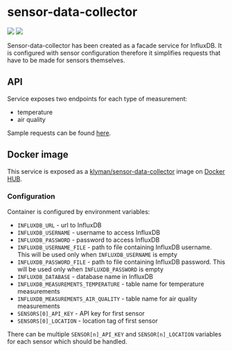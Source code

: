 # sensor-data-collector

![](https://img.shields.io/docker/pulls/klyman/sensor-data-collector.svg)
![](https://img.shields.io/docker/stars/klyman/sensor-data-collector.svg)

Sensor-data-collector has been created as a facade service for InfluxDB. It is configured with sensor configuration
therefore it simplifies requests that have to be made for sensors themselves.

## API

Service exposes two endpoints for each type of measurement:

- temperature
- air quality

Sample requests can be found [here](src/integTest/requests/happy-path.http).

## Docker image

This service is exposed as a [klyman/sensor-data-collector](https://hub.docker.com/r/klyman/sensor-data-collector) image
on [Docker HUB](https://hub.docker.com/).

### Configuration

Container is configured by environment variables:

- `INFLUXDB_URL` - url to InfluxDB
- `INFLUXDB_USERNAME` - username to access InfluxDB
- `INFLUXDB_PASSWORD` - password to access InfluxDB
- `INFLUXDB_USERNAME_FILE` - path to file containing InfluxDB username. This will be used only when `INFLUXDB_USERNAME`
  is empty
- `INFLUXDB_PASSWORD_FILE` - path to file containing InfluxDB password. This will be used only when `INFLUXDB_PASSWORD`
  is empty
- `INFLUXDB_DATABASE` - database name in InfluxDB
- `INFLUXDB_MEASUREMENTS_TEMPERATURE` - table name for temperature measurements
- `INFLUXDB_MEASUREMENTS_AIR_QUALITY` - table name for air quality measurements
- `SENSORS[0]_API_KEY` - API key for first sensor
- `SENSORS[0]_LOCATION` - location tag of first sensor

There can be multiple `SENSOR[n]_API_KEY` and `SENSOR[n]_LOCATION` variables for each sensor which should be handled.
